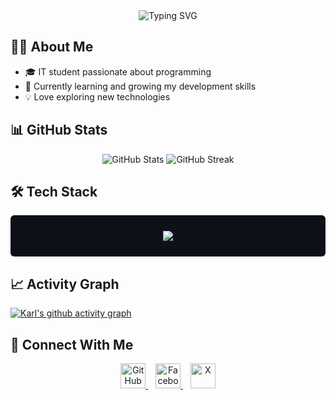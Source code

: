 <div align="center">
  <img src="https://readme-typing-svg.demolab.com?font=Fira+Code&pause=1000&color=A9FEF7&center=true&vCenter=true&width=435&lines=Hi+there%2C+I'm+Karl!+👋;IT+Student+%7C+Developer;Trying+to+be+better+at+Programming" alt="Typing SVG" />
</div>

## 👨‍💻 About Me

- 🎓 IT student passionate about programming
- 🌱 Currently learning and growing my development skills
- 💡 Love exploring new technologies

## 📊 GitHub Stats

<div align="center">
  <img src="https://github-readme-stats.vercel.app/api?username=karl2522&show_icons=true&theme=radical" alt="GitHub Stats" />
  <img src="https://github-readme-streak-stats.herokuapp.com/?user=karl2522&theme=radical" alt="GitHub Streak" />

</div>

## 🛠️ Tech Stack

<div align="center" style="background-color: #0d1117; padding: 25px; border-radius: 6px;">
  <img src="https://skillicons.dev/icons?i=html,css,js,python,java,react,nodejs,django,vite,git,vscode,mysql,javascript,android,postman,mysqlworkbench" />
</div>



## 📈 Activity Graph
[![Karl's github activity graph](https://github-readme-activity-graph.vercel.app/graph?username=karl2522&theme=react-dark)](https://github.com/ashutosh00710/github-readme-activity-graph)

## 🤝 Connect With Me

<div align="center">
  <a href="https://github.com/karl2522">
    <img src="https://raw.githubusercontent.com/rahuldkjain/github-profile-readme-generator/master/src/images/icons/Social/github.svg" alt="GitHub" height="40" width="40" />
  </a>
  &nbsp;&nbsp;
  <a href="https://www.facebook.com/jaredkarl2">
    <img src="https://raw.githubusercontent.com/rahuldkjain/github-profile-readme-generator/master/src/images/icons/Social/facebook.svg" alt="Facebook" height="40" width="40" />
  </a>
  &nbsp;&nbsp;
  <a href="https://x.com/jaerhead">
    <img src="https://raw.githubusercontent.com/rahuldkjain/github-profile-readme-generator/master/src/images/icons/Social/twitter.svg" alt="X" height="40" width="40" />
  </a>
</div>
